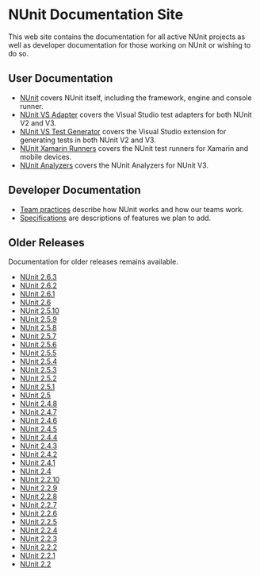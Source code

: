 # NUnit Documentation Site

This web site contains the documentation for all active NUnit projects as well as developer documentation for those working on NUnit or wishing to do so.

## User Documentation

* [NUnit](xref:intro) covers NUnit itself, including the framework, engine and console runner.
* [NUnit VS Adapter](xref:vstestadapterinstallation) covers the Visual Studio test adapters for both NUnit V2 and V3.
* [NUnit VS Test Generator](xref:vstestgenerator) covers the Visual Studio extension for generating tests in both NUnit V2 and V3.
* [NUnit Xamarin Runners](xref:xamarinrunners) covers the NUnit test runners for Xamarin and mobile devices.
* [NUnit Analyzers](xref:nunitanalyzers) covers the NUnit Analyzers for NUnit V3.

## Developer Documentation

* [Team practices](xref:teampractices) describe how NUnit works and how our teams work.
* [Specifications](xref:Specifications) are descriptions of features we plan to add.

## Older Releases

Documentation for older releases remains available.

<div class="test">

* [NUnit 2.6.3](~/2.6.3/docHome.html)
* [NUnit 2.6.2](~/2.6.2/docHome.html)
* [NUnit 2.6.1](~/2.6.1/docHome.html)
* [NUnit 2.6](~/2.6/docHome.html)
* [NUnit 2.5.10](~/2.5.10/docHome.html)
* [NUnit 2.5.9](~/2.5.9/docHome.html)
* [NUnit 2.5.8](~/2.5.8/docHome.html)
* [NUnit 2.5.7](~/2.5.7/docHome.html)
* [NUnit 2.5.6](~/2.5.6/docHome.html)
* [NUnit 2.5.5](~/2.5.5/docHome.html)
* [NUnit 2.5.4](~/2.5.4/docHome.html)
* [NUnit 2.5.3](~/2.5.3/docHome.html)
* [NUnit 2.5.2](~/2.5.2/docHome.html)
* [NUnit 2.5.1](~/2.5.1/docHome.html)
* [NUnit 2.5](~/2.5/docHome.html)
* [NUnit 2.4.8](~/2.4.8/docHome.html)
* [NUnit 2.4.7](~/2.4.7/docHome.html)
* [NUnit 2.4.6](~/2.4.6/docHome.html)
* [NUnit 2.4.5](~/2.4.5/docHome.html)
* [NUnit 2.4.4](~/2.4.4/docHome.html)
* [NUnit 2.4.3](~/2.4.3/docHome.html)
* [NUnit 2.4.2](~/2.4.2/docHome.html)
* [NUnit 2.4.1](~/2.4.1/docHome.html)
* [NUnit 2.4](~/2.4/docHome.html)
* [NUnit 2.2.10](~/2.2.10/docHome.html)
* [NUnit 2.2.9](~/2.2.9/docHome.html)
* [NUnit 2.2.8](~/2.2.8/docHome.html)
* [NUnit 2.2.7](~/2.2.7/docHome.html)
* [NUnit 2.2.6](~/2.2.6/docHome.html)
* [NUnit 2.2.5](~/2.2.5/docHome.html)
* [NUnit 2.2.4](~/2.2.4/docHome.html)
* [NUnit 2.2.3](~/2.2.3/docHome.html)
* [NUnit 2.2.2](~/2.2.2/docHome.html)
* [NUnit 2.2.1](~/2.2.1/docHome.html)
* [NUnit 2.2](~/2.2/docHome.html)